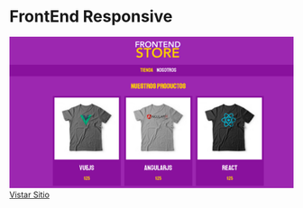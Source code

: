 <h1> FrontEnd Responsive</h1>

<img src="https://raw.githubusercontent.com/Lucianosc9927/CursoFullStackUdemy/main/FrontEndStore_inicio/Captura.PNG" alt="FrontStore preview">
<a href="https://blog-cafe-scl.netlify.app" target="_blank">Vistar Sitio<a/>
